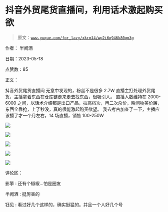 # 抖音外贸尾货直播间，利用话术激起购买欲

> 原文：[`www.yuque.com/for_lazy/xkrm14/wp2i6q946k80qm3g`](https://www.yuque.com/for_lazy/xkrm14/wp2i6q946k80qm3g)

作者： 半阙酒

日期：2023-05-18

点赞数：85

正文：

抖音外贸尾货直播间 无意中发现的，粉丝不是很多 2.7W 直播主打处理外贸尾货，主播拿着东西在仓库链走来走去找东西，很吸引人。 直播人数维持在 2000-6000 之间，以话术介绍都是出口产品，拉高档次，再二次杀价，瞬间物美价廉，东西全靠抢，上了秒没，真的很能激起购买欲望。 我去考古加查了一下，主播应该播了才一个月左右，14 场直播，销售 100-250W

![](img/a9108dd624c52056f62bb1f4b9e593d4.png)

![](img/cbbeee2387707ae31ed61f38e92939da.png)

![](img/262b5a932871a7d2fc9cfdf2215a14b8.png)

![](img/923b15b9cb99e3d925d11ac5b33d59a6.png)

![](img/04b99efab5fa34c7e701c229d18c74b9.png)

评论区：

影擎 : 还有个椒椒…怕是圈友

半阙酒 : 挺厉害的

钰见 : 看过好几个这样的，确实挺猛的。并且一个人好几个号



